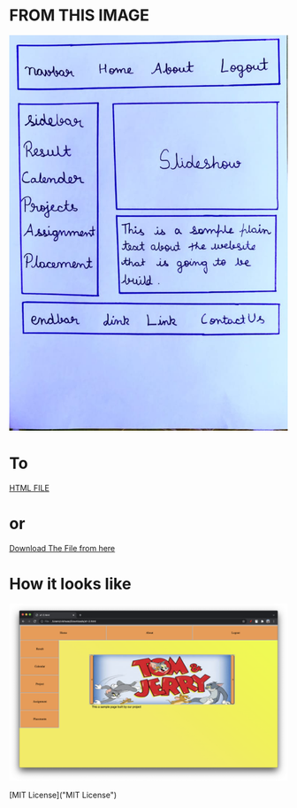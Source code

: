 # FROM THIS IMAGE 
<img src = "/test.jpeg" />

# To

[HTML FILE](https://github.com/vishwas04/build_my_web/blob/main/a1-2.html)
# or
[Download The File from here](https://drive.google.com/file/d/1B_nlSvAOV-S91PukxZDq3Z0z82jNHWBy/view?usp=sharing)

# How it looks like
<img src = "/output.png" />


[MIT License]("MIT License")